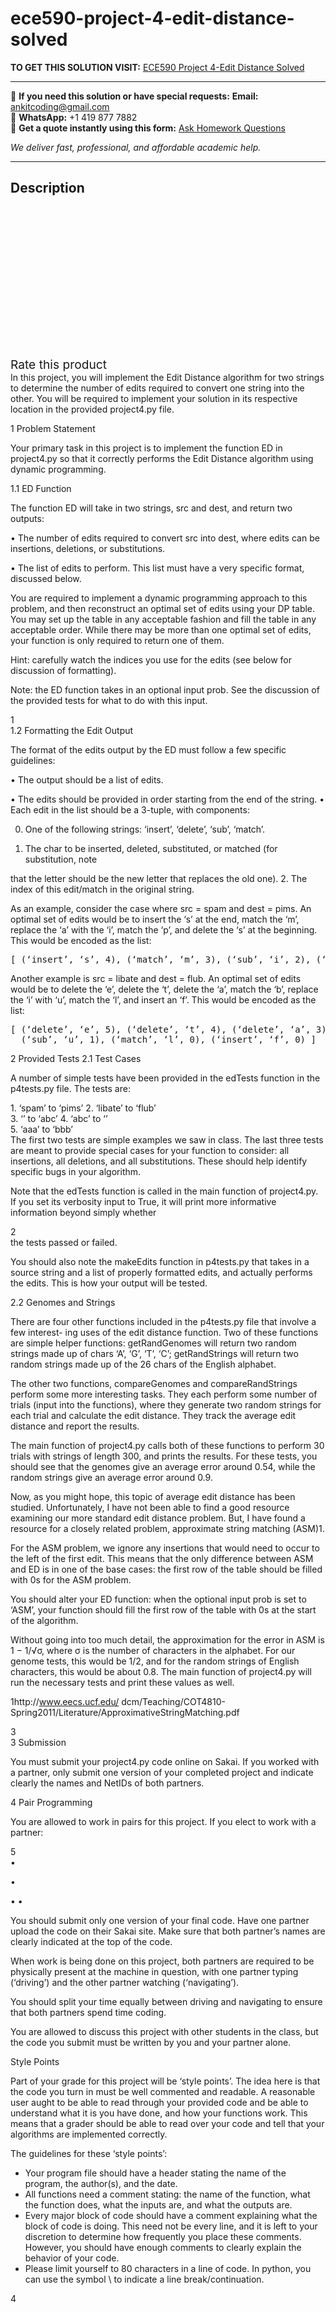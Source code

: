 # ece590-project-4-edit-distance-solved
**TO GET THIS SOLUTION VISIT:** [ECE590 Project 4-Edit Distance Solved](https://www.ankitcodinghub.com/product/ece590-project-4-edit-distance-solved/)


---

📩 **If you need this solution or have special requests:** **Email:** ankitcoding@gmail.com  
📱 **WhatsApp:** +1 419 877 7882  
📄 **Get a quote instantly using this form:** [Ask Homework Questions](https://www.ankitcodinghub.com/services/ask-homework-questions/)

*We deliver fast, professional, and affordable academic help.*

---

<h2>Description</h2>



<div class="kk-star-ratings kksr-auto kksr-align-center kksr-valign-top" data-payload="{&quot;align&quot;:&quot;center&quot;,&quot;id&quot;:&quot;94260&quot;,&quot;slug&quot;:&quot;default&quot;,&quot;valign&quot;:&quot;top&quot;,&quot;ignore&quot;:&quot;&quot;,&quot;reference&quot;:&quot;auto&quot;,&quot;class&quot;:&quot;&quot;,&quot;count&quot;:&quot;0&quot;,&quot;legendonly&quot;:&quot;&quot;,&quot;readonly&quot;:&quot;&quot;,&quot;score&quot;:&quot;0&quot;,&quot;starsonly&quot;:&quot;&quot;,&quot;best&quot;:&quot;5&quot;,&quot;gap&quot;:&quot;4&quot;,&quot;greet&quot;:&quot;Rate this product&quot;,&quot;legend&quot;:&quot;0\/5 - (0 votes)&quot;,&quot;size&quot;:&quot;24&quot;,&quot;title&quot;:&quot;ECE590 Project 4-Edit Distance Solved&quot;,&quot;width&quot;:&quot;0&quot;,&quot;_legend&quot;:&quot;{score}\/{best} - ({count} {votes})&quot;,&quot;font_factor&quot;:&quot;1.25&quot;}">

<div class="kksr-stars">

<div class="kksr-stars-inactive">
            <div class="kksr-star" data-star="1" style="padding-right: 4px">


<div class="kksr-icon" style="width: 24px; height: 24px;"></div>
        </div>
            <div class="kksr-star" data-star="2" style="padding-right: 4px">


<div class="kksr-icon" style="width: 24px; height: 24px;"></div>
        </div>
            <div class="kksr-star" data-star="3" style="padding-right: 4px">


<div class="kksr-icon" style="width: 24px; height: 24px;"></div>
        </div>
            <div class="kksr-star" data-star="4" style="padding-right: 4px">


<div class="kksr-icon" style="width: 24px; height: 24px;"></div>
        </div>
            <div class="kksr-star" data-star="5" style="padding-right: 4px">


<div class="kksr-icon" style="width: 24px; height: 24px;"></div>
        </div>
    </div>

<div class="kksr-stars-active" style="width: 0px;">
            <div class="kksr-star" style="padding-right: 4px">


<div class="kksr-icon" style="width: 24px; height: 24px;"></div>
        </div>
            <div class="kksr-star" style="padding-right: 4px">


<div class="kksr-icon" style="width: 24px; height: 24px;"></div>
        </div>
            <div class="kksr-star" style="padding-right: 4px">


<div class="kksr-icon" style="width: 24px; height: 24px;"></div>
        </div>
            <div class="kksr-star" style="padding-right: 4px">


<div class="kksr-icon" style="width: 24px; height: 24px;"></div>
        </div>
            <div class="kksr-star" style="padding-right: 4px">


<div class="kksr-icon" style="width: 24px; height: 24px;"></div>
        </div>
    </div>
</div>


<div class="kksr-legend" style="font-size: 19.2px;">
            <span class="kksr-muted">Rate this product</span>
    </div>
    </div>
<div class="page" title="Page 1">
<div class="layoutArea">
<div class="column">
In this project, you will implement the Edit Distance algorithm for two strings to determine the number of edits required to convert one string into the other. You will be required to implement your solution in its respective location in the provided project4.py file.

1 Problem Statement

Your primary task in this project is to implement the function ED in project4.py so that it correctly performs the Edit Distance algorithm using dynamic programming.

1.1 ED Function

The function ED will take in two strings, src and dest, and return two outputs:

• The number of edits required to convert src into dest, where edits can be insertions, deletions, or substitutions.

• The list of edits to perform. This list must have a very specific format, discussed below.

You are required to implement a dynamic programming approach to this problem, and then reconstruct an optimal set of edits using your DP table. You may set up the table in any acceptable fashion and fill the table in any acceptable order. While there may be more than one optimal set of edits, your function is only required to return one of them.

Hint: carefully watch the indices you use for the edits (see below for discussion of formatting).

Note: the ED function takes in an optional input prob. See the discussion of the provided tests for what to do with this input.

</div>
</div>
<div class="layoutArea">
<div class="column">
1

</div>
</div>
</div>
<div class="page" title="Page 2">
<div class="layoutArea">
<div class="column">
1.2 Formatting the Edit Output

The format of the edits output by the ED must follow a few specific guidelines:

• The output should be a list of edits.

• The edits should be provided in order starting from the end of the string. • Each edit in the list should be a 3-tuple, with components:

0. One of the following strings: ‘insert’, ‘delete’, ‘sub’, ‘match’.

1. The char to be inserted, deleted, substituted, or matched (for substitution, note

that the letter should be the new letter that replaces the old one). 2. The index of this edit/match in the original string.

As an example, consider the case where src = spam and dest = pims. An optimal set of edits would be to insert the ‘s’ at the end, match the ‘m’, replace the ‘a’ with the ‘i’, match the ‘p’, and delete the ‘s’ at the beginning. This would be encoded as the list:

<pre>[ (‘insert’, ‘s’, 4), (‘match’, ‘m’, 3), (‘sub’, ‘i’, 2), (‘match’, ‘p’, 1), (‘delete’, ‘s’, 0) ]
</pre>
Another example is src = libate and dest = flub. An optimal set of edits would be to delete the ‘e’, delete the ‘t’, delete the ‘a’, match the ‘b’, replace the ‘i’ with ‘u’, match the ‘l’, and insert an ‘f’. This would be encoded as the list:

<pre>[ (‘delete’, ‘e’, 5), (‘delete’, ‘t’, 4), (‘delete’, ‘a’, 3), (‘match’, ‘b’, 2),
  (‘sub’, ‘u’, 1), (‘match’, ‘l’, 0), (‘insert’, ‘f’, 0) ]
</pre>
2 Provided Tests 2.1 Test Cases

A number of simple tests have been provided in the edTests function in the p4tests.py file. The tests are:

</div>
</div>
<div class="layoutArea">
<div class="column">
1. ‘spam’ to ‘pims’ 2. ‘libate’ to ‘flub’

</div>
<div class="column">
3. ‘’ to ‘abc’ 4. ‘abc’ to ‘’

</div>
</div>
<div class="layoutArea">
<div class="column">
5. ‘aaa’ to ‘bbb’

</div>
</div>
<div class="layoutArea">
<div class="column">
The first two tests are simple examples we saw in class. The last three tests are meant to provide special cases for your function to consider: all insertions, all deletions, and all substitutions. These should help identify specific bugs in your algorithm.

Note that the edTests function is called in the main function of project4.py. If you set its verbosity input to True, it will print more informative information beyond simply whether

</div>
</div>
<div class="layoutArea">
<div class="column">
2

</div>
</div>
</div>
<div class="page" title="Page 3">
<div class="layoutArea">
<div class="column">
the tests passed or failed.

You should also note the makeEdits function in p4tests.py that takes in a source string and a list of properly formatted edits, and actually performs the edits. This is how your output will be tested.

2.2 Genomes and Strings

There are four other functions included in the p4tests.py file that involve a few interest- ing uses of the edit distance function. Two of these functions are simple helper functions: getRandGenomes will return two random strings made up of chars ‘A’, ‘G’, ‘T’, ‘C’; getRandStrings will return two random strings made up of the 26 chars of the English alphabet.

The other two functions, compareGenomes and compareRandStrings perform some more interesting tasks. They each perform some number of trials (input into the functions), where they generate two random strings for each trial and calculate the edit distance. They track the average edit distance and report the results.

The main function of project4.py calls both of these functions to perform 30 trials with strings of length 300, and prints the results. For these tests, you should see that the genomes give an average error around 0.54, while the random strings give an average error around 0.9.

Now, as you might hope, this topic of average edit distance has been studied. Unfortunately, I have not been able to find a good resource examining our more standard edit distance problem. But, I have found a resource for a closely related problem, approximate string matching (ASM)1.

For the ASM problem, we ignore any insertions that would need to occur to the left of the first edit. This means that the only difference between ASM and ED is in one of the base cases: the first row of the table should be filled with 0s for the ASM problem.

You should alter your ED function: when the optional input prob is set to ‘ASM’, your function should fill the first row of the table with 0s at the start of the algorithm.

Without going into too much detail, the approximation for the error in ASM is 1 − 1/√σ, where σ is the number of characters in the alphabet. For our genome tests, this would be 1/2, and for the random strings of English characters, this would be about 0.8. The main function of project4.py will run the necessary tests and print these values as well.

1http://www.eecs.ucf.edu/ dcm/Teaching/COT4810-Spring2011/Literature/ApproximativeStringMatching.pdf

</div>
</div>
<div class="layoutArea">
<div class="column">
3

</div>
</div>
</div>
<div class="page" title="Page 4">
<div class="layoutArea">
<div class="column">
3 Submission

You must submit your project4.py code online on Sakai. If you worked with a partner, only submit one version of your completed project and indicate clearly the names and NetIDs of both partners.

4 Pair Programming

You are allowed to work in pairs for this project. If you elect to work with a partner:

</div>
</div>
<div class="layoutArea">
<div class="column">
5

</div>
</div>
<div class="layoutArea">
<div class="column">
•

•

• •

</div>
<div class="column">
You should submit only one version of your final code. Have one partner upload the code on their Sakai site. Make sure that both partner’s names are clearly indicated at the top of the code.

When work is being done on this project, both partners are required to be physically present at the machine in question, with one partner typing (‘driving’) and the other partner watching (‘navigating’).

You should split your time equally between driving and navigating to ensure that both partners spend time coding.

You are allowed to discuss this project with other students in the class, but the code you submit must be written by you and your partner alone.

Style Points

</div>
</div>
<div class="layoutArea">
<div class="column">
Part of your grade for this project will be ‘style points’. The idea here is that the code you turn in must be well commented and readable. A reasonable user aught to be able to read through your provided code and be able to understand what it is you have done, and how your functions work. This means that a grader should be able to read over your code and tell that your algorithms are implemented correctly.

The guidelines for these ‘style points’:

<ul>
<li>Your program file should have a header stating the name of the program, the author(s), and the date.</li>
<li>All functions need a comment stating: the name of the function, what the function does, what the inputs are, and what the outputs are.</li>
<li>Every major block of code should have a comment explaining what the block of code is doing. This need not be every line, and it is left to your discretion to determine how frequently you place these comments. However, you should have enough comments to clearly explain the behavior of your code.</li>
<li>Please limit yourself to 80 characters in a line of code. In python, you can use the symbol \ to indicate a line break/continuation.</li>
</ul>
</div>
</div>
<div class="layoutArea">
<div class="column">
4

</div>
</div>
</div>
